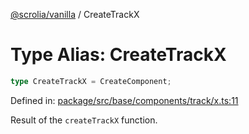 [@scrolia/vanilla](../README.md) / CreateTrackX

# Type Alias: CreateTrackX

```ts
type CreateTrackX = CreateComponent;
```

Defined in: [package/src/base/components/track/x.ts:11](https://github.com/scrolia/vanilla/blob/784fa66d2c3095879dee41e04a2e1311a42678e0/package/src/base/components/track/x.ts#L11)

Result of the `createTrackX` function.
